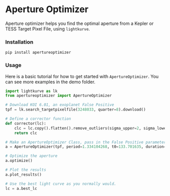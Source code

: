 # Aperture Optimizer

Aperture optimizer helps you find the optimal aperture from a Kepler or TESS Target Pixel File, using `lightkurve`.

### Installation

```
pip install apertureoptimizer
```

### Usage

Here is a basic tutorial for how to get started with `ApertureOptimizer`. You can see more examples in the demo folder.


```Python
import lightkurve as lk
from apertureoptimizer import ApertureOptimizer

# Download KOI 6.01, an exoplanet False Positive
tpf = lk.search_targetpixelfile(3248033, quarter=8).download()

# Define a corrector function
def corrector(lc):
    clc = lc.copy().flatten().remove_outliers(sigma_upper=2, sigma_lower=10)
    return clc

# Make an ApertureOptimizer Class, pass in the False Positive parameters
a = ApertureOptimizer(tpf, period=1.334104268, t0=133.701635, duration=3.0142, corrector=corrector)

# Optimize the aperture
a.optimize()

# Plot the results
a.plot_results()

# Use the best light curve as you normally would.
lc = a.best_lc
```

